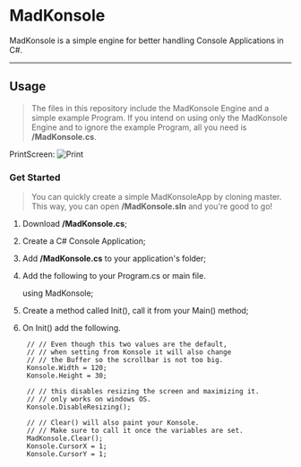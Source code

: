 # MadKonsole
MadKonsole is a simple engine for better handling Console Applications in C#.
_____

## Usage

> The files in this repository include the MadKonsole Engine and a simple example Program.
> If you intend on using only the MadKonsole Engine and to ignore the example Program, all you need is **/MadKonsole.cs**.

PrintScreen:
![Print](https://i.imgur.com/isT1Gox.png)

### Get Started

> You can quickly create a simple MadKonsoleApp by cloning master.
> This way, you can open **/MadKonsole.sln** and you're good to go!

1. Download **/MadKonsole.cs**;
2. Create a C# Console Application;
3. Add **/MadKonsole.cs** to your application's folder;
4. Add the following to your Program.cs or main file.
    
    using MadKonsole;

5. Create a method called Init(), call it from your Main() method;
6. On Init() add the following.
      
        // // Even though this two values are the default,
        // // when setting from Konsole it will also change 
        // // the Buffer so the scrollbar is not too big.
        Konsole.Width = 120;
        Konsole.Height = 30;
        
        // // this disables resizing the screen and maximizing it.
        // // only works on windows OS.
        Konsole.DisableResizing();
        
        // // Clear() will also paint your Konsole.
        // // Make sure to call it once the variables are set.
        MadKonsole.Clear();
        Konsole.CursorX = 1;
        Konsole.CursorY = 1;

